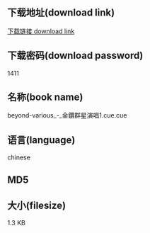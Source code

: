 ## 下载地址(download link)
[下载链接 download link](https://tutu365.netlify.app/?s=beyond-various_-_%E9%87%91%E9%91%BD%E7%BE%A4%E6%98%9F%E6%BC%94%E5%94%B11.cue)

## 下载密码(download password)
1411

## 名称(book name)
beyond-various_-_金鑽群星演唱1.cue.cue

## 语言(language)
chinese

## MD5


## 大小(filesize)
1.3 KB
